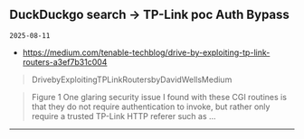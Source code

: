 ## DuckDuckgo search -> TP-Link poc Auth Bypass
`2025-08-11`

* https://medium.com/tenable-techblog/drive-by-exploiting-tp-link-routers-a3ef7b31c004

<blockquote>
 DrivebyExploitingTPLinkRoutersbyDavidWellsMedium
</blockquote>
<blockquote>
Figure 1 One glaring security issue I found with these CGI routines is that they do not require authentication to invoke, but rather only require a trusted TP-Link HTTP referer such as ...
</blockquote>

---

